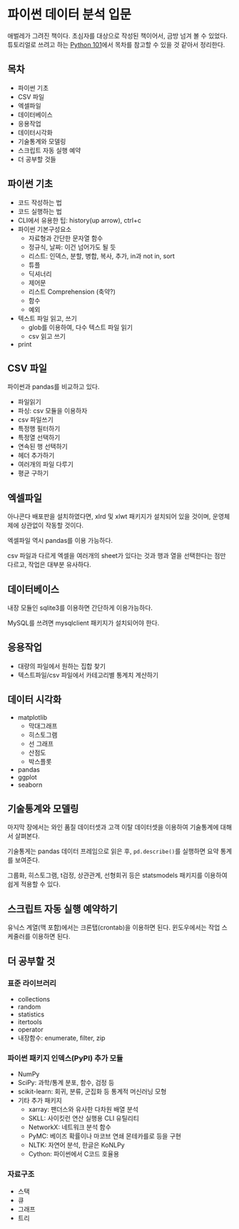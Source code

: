 # 파이썬 데이터 분석 입문

애벌레가 그려진 책이다. 초심자를 대상으로 작성된 책이어서, 금방 넘겨 볼 수 있었다. 튜토리얼로 쓰려고 하는 [Python 101]()에서 목차를 참고할 수 있을 것 같아서 정리한다.

## 목차

* 파이썬 기초
* CSV 파일
* 엑셀파일
* 데이터베이스
* 응용작업
* 데이터시각화
* 기술통계와 모델링
* 스크립트 자동 실행 예약
* 더 공부할 것들

## 파이썬 기초

* 코드 작성하는 법
* 코드 실행하는 법
* CLI에서 유용한 팁: history(up arrow), ctrl+c
* 파이썬 기본구성요소
  * 자료형과 간단한 문자열 함수
  * 정규식, 날짜: 이건 넘어가도 될 듯
  * 리스트: 인덱스, 분할, 병합, 복사, 추가, in과 not in, sort
  * 튜플
  * 딕셔너리
  * 제어문
  * 리스트 Comprehension (축약?)
  * 함수
  * 예외
* 텍스트 파일 읽고, 쓰기
  * glob를 이용하여, 다수 텍스트 파일 읽기
  * csv 읽고 쓰기
* print

## CSV 파일

파이썬과 pandas를 비교하고 있다.

* 파일읽기
* 파싱: csv 모듈을 이용하자
* csv 파일쓰기
* 특정행 필터하기
* 특정열 선택하기
* 연속된 행 선택하기
* 헤더 추가하기
* 여러개의 파일 다루기
* 평균 구하기

## 엑셀파일

아나콘다 배포판을 설치하였다면, xlrd 및 xlwt 패키지가 설치되어 있을 것이며, 운영체제에 상관없이 작동할 것이다.

엑셀파일 역시 pandas를 이용 가능하다.

csv 파일과 다르게 엑셀을 여러개의 sheet가 있다는 것과 행과 열을 선택한다는 점만 다르고, 작업은 대부분 유사하다.

## 데이터베이스

내장 모듈인 sqlite3를 이용하면 간단하게 이용가능하다.

MySQL를 쓰려면 mysqlclient 패키지가 설치되어야 한다.

## 응용작업

* 대량의 파일에서 원하는 집합 찾기
* 텍스트파일/csv 파일에서 카테고리별 통계치 계산하기

## 데이터 시각화

* matplotlib
  * 막대그래프
  * 히스토그램
  * 선 그래프
  * 산점도
  * 박스플롯
* pandas
* ggplot
* seaborn

## 기술통계와 모델링

마지막 장에서는 와인 품질 데이터셋과 고객 이탈 데이터셋을 이용하여 기술통계에 대해서 살펴본다.

기술통게는 pandas 데이터 프레임으로 읽은 후, `pd.describe()`를 실행하면 요약 통계를 보여준다.

그룹화, 히스토그램, t검정, 상관관계, 선형회귀 등은 statsmodels 패키지를 이용하여 쉽게 적용할 수 있다.

## 스크립트 자동 실행 예약하기

유닉스 계열(맥 포함)에서는 크론탭(crontab)을 이용하면 된다. 윈도우에서는 작업 스케줄러를 이용하면 된다.

## 더 공부할 것

### 표준 라이브러리

* collections
* random
* statistics
* itertools
* operator
* 내장함수: enumerate, filter, zip

### 파이썬 패키지 인덱스(PyPI) 추가 모듈

* NumPy
* SciPy: 과학/통계 분포, 함수, 검정 등
* scikit-learn: 회귀, 분류, 군집화 등 통계적 머신러닝 모형
* 기타 추가 패키지
  * xarray: 팬더스와 유사한 다차원 배열 분석
  * SKLL: 사이킷런 연산 실행용 CLI 유틸리티
  * NetworkX: 네트워크 분석 함수
  * PyMC: 베이즈 확률이나 마코브 연쇄 몬테카를로 등을 구현
  * NLTK: 자연어 분석, 한글은 KoNLPy
  * Cython: 파이썬에서 C코드 호율용

### 자료구조

* 스택
* 큐
* 그래프
* 트리
